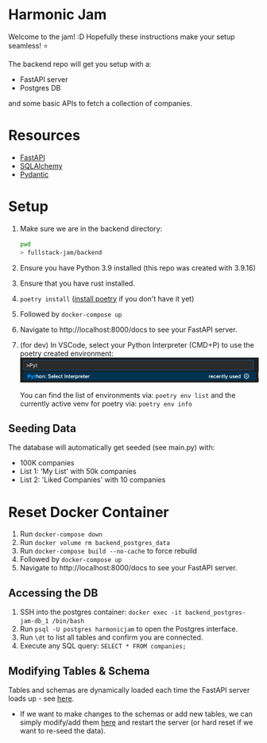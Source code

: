 # Harmonic Jam

Welcome to the jam! :D Hopefully these instructions make your setup seamless! :star:

The backend repo will get you setup with a:

- FastAPI server
- Postgres DB

and some basic APIs to fetch a collection of companies.

# Resources

- [FastAPI](https://fastapi.tiangolo.com/)
- [SQLAlchemy](https://docs.sqlalchemy.org/en/20/intro.html)
- [Pydantic](https://docs.pydantic.dev/latest/)

# Setup

1. Make sure we are in the backend directory:
   ```bash
   pwd
   > fullstack-jam/backend
   ```
2. Ensure you have Python 3.9 installed (this repo was created with 3.9.16)
3. Ensure that you have rust installed.
4. `poetry install` ([install poetry](https://python-poetry.org/docs/#installation) if you don't have it yet)
5. Followed by `docker-compose up`
6. Navigate to http://localhost:8000/docs to see your FastAPI server.
7. (for dev) In VSCode, select your Python Interpreter (CMD+P) to use the poetry created environment:
   ![alt text](image.png)

   You can find the list of environments via: `poetry env list` and the currently active venv for poetry via: `poetry env info`

## Seeding Data

The database will automatically get seeded (see main.py) with:

- 100K companies
- List 1: 'My List' with 50k companies
- List 2: 'Liked Companies' with 10 companies

# Reset Docker Container

1. Run `docker-compose down`
2. Run `docker volume rm backend_postgres_data`
3. Run `docker-compose build --no-cache` to force rebuild
4. Followed by `docker-compose up`
5. Navigate to http://localhost:8000/docs to see your FastAPI server.

## Accessing the DB

1. SSH into the postgres container: `docker exec -it backend_postgres-jam-db_1 /bin/bash`
2. Run `psql -U postgres harmonicjam` to open the Postgres interface.
3. Run `\dt` to list all tables and confirm you are connected.
4. Execute any SQL query: `SELECT * FROM companies;`

## Modifying Tables & Schema
Tables and schemas are dynamically loaded each time the FastAPI server loads up - see [here](main.py#L14).
- If we want to make changes to the schemas or add new tables, we can simply modify/add them [here](backend/db/database.py#L44) and restart the server (or hard reset if we want to re-seed the data).
